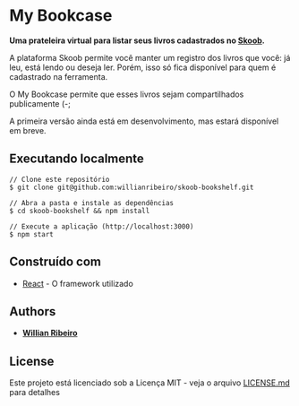 # My Bookcase

**Uma prateleira virtual para listar seus livros cadastrados no [Skoob](http://www.skoob.com.br).**

A plataforma Skoob permite você manter um registro dos livros que você: já leu, está lendo ou deseja ler. Porém, isso só fica disponível para quem é cadastrado na ferramenta.

O My Bookcase permite que esses livros sejam compartilhados publicamente (-;

A primeira versão ainda está em desenvolvimento, mas estará disponível em breve.


## Executando localmente

```
// Clone este repositório
$ git clone git@github.com:willianribeiro/skoob-bookshelf.git

// Abra a pasta e instale as dependências
$ cd skoob-bookshelf && npm install

// Execute a aplicação (http://localhost:3000)
$ npm start

```

## Construído com

* [React](https://facebook.github.io/react) - O framework utilizado

## Authors

* **[Willian Ribeiro](https://github.com/willianribeiro)**

## License

Este projeto está licenciado sob a Licença MIT - veja o arquivo [LICENSE.md](LICENSE.md) para detalhes
